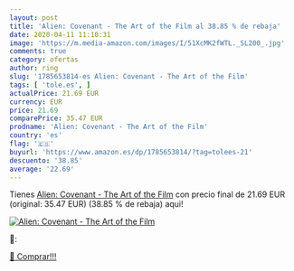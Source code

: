 ```yaml
---
layout: post
title: 'Alien: Covenant - The Art of the Film al 38.85 % de rebaja'
date: 2020-04-11 11:10:31
image: 'https://m.media-amazon.com/images/I/51XcMK2fWTL._SL200_.jpg'
comments: true
category: ofertas
author: ring
slug: '1785653814-es Alien: Covenant - The Art of the Film'
tags: [ 'tole.es', ]
actualPrice: 21.69 EUR
currency: EUR
price: 21.69
comparePrice: 35.47 EUR
prodname: 'Alien: Covenant - The Art of the Film'
country: 'es'
flag: '🇪🇸'
buyurl: 'https://www.amazon.es/dp/1785653814/?tag=tolees-21'
descuento: '38.85'
average: '22.69'
---
```


Tienes [Alien: Covenant - The Art of the Film](https://www.amazon.es/dp/1785653814/?tag=tolees-21) con precio final de  21.69 EUR (original: 35.47 EUR) (38.85 %  de rebaja) aqui!

[![Alien: Covenant - The Art of the Film](https://m.media-amazon.com/images/I/51XcMK2fWTL._SL200_.jpg)](https://www.amazon.es/dp/1785653814/?tag=tolees-21)

🔎:


[🛒 Comprar!!!](https://www.amazon.es/dp/1785653814/?tag=tolees-21)
